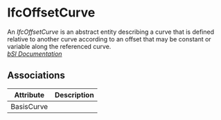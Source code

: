 IfcOffsetCurve
==============
An _IfcOffsetCurve_ is an abstract entity describing a curve that is defined
relative to another curve according to an offset that may be constant or
variable along the referenced curve.  
[ _bSI
Documentation_](https://standards.buildingsmart.org/IFC/DEV/IFC4_2/FINAL/HTML/schema/ifcgeometryresource/lexical/ifcoffsetcurve.htm)


Associations
------------
| Attribute   | Description   |
|-------------|---------------|
| BasisCurve  |               |

